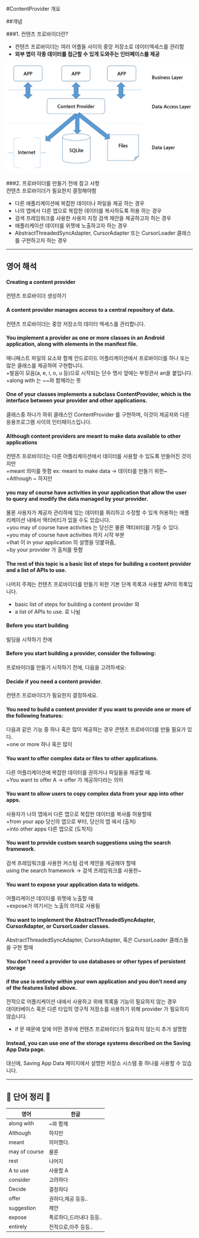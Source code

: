 #ContentProvider 개요   
   
##개념   
   
###1. 컨텐츠 프로바이더란?
+ 컨텐츠 프로바이더는 여러 어플들 사이의 중앙 저장소로 데이터엑세스를 관리함   
+ **외부 앱이 각종 데이터를 접근할 수 있게 도와주는 인터페이스를 제공**   

![Alt text](https://github.com/LonerStayle/Development-English-study/blob/main/app/src/main/res/drawable/loner20210801_contentprovider.png)    
   
###2. 프로바이더를 만들기 전에 참고 사항   
컨텐츠 프로바이더가 필요한지 결정해야함   
   + 다른 애플리케이션에 복잡한 데이터나 파일을 제공 하는 경우   
   + 나의 앱에서 다른 앱으로 복잡한 데이터를 복사하도록 허용 하는 경우   
   + 검색 프레임워크를 사용한 사용자 지정 검색 제안을 제공하고자 하는 경우   
   + 애플리케이션 데이터를 위젯에 노출하고자 하는 경우   
   + AbstractThreadedSyncAdapter, CursorAdapter 또는 CursorLoader 클래스를 구현하고자 하는 경우
   
---------------------------------------------------------

## 영어 해석   
#### Creating a content provider   
컨텐츠 프로바이더 생성하기   
   
#### A content provider manages access to a central repository of data.   
컨텐츠 프로바이더는 중앙 저장소의 데이터 엑세스를 관리합니다.   
   
#### You implement a provider as one or more classes in an Android application, along with elements in the manifest file.  
매니페스트 파일의 요소와 함께 안드로이드 어플리케이션에서 프로바이더를 하나 또는 많은 클래스를 제공하여 구현합니다.   
+발음이 모음(a, e, i, o, u 등)으로 시작되는 단수 명사 앞에는 부정관사 an을 붙입니다.   
+along with 는 ~~와 함께라는 뜻
   
#### One of your classes implements a subclass ContentProvider, which is the interface between your provider and other applications.   
클래스중 하나가 하위 클래스인 ContentProvider 를 구현하며, 이것이 제공자와 다른 응용프로그램 사이의 인터페이스입니다.   
   
#### Although content providers are meant to make data available to other applications   
컨텐츠 프로바이더는 다른 어플리케이션에서 데이터를 사용할 수 있도록 만들어진 것이지만   
+meant 의미를 뜻함 ex: meant to make data -> 데이타를 만들기 위한~   
+Although ~ 하지만   
   
#### you may of course have activities in your application that allow the user to query and modify the data managed by your provider.    
물론 사용자가 제공자 관리하에 있는 데이터를 쿼리하고 수정할 수 있게 허용하는 애플리케이션 내에서 액티비티가 있을 수도 있습니다.    
+you may of course have activities 는 당신은 물론 액티비티를 가질 수 있다.   
+you may of course have activities 까지 시작 부분    
+that 이 in your application 의 설명을 덧붙혀줌,   
+by your provider 가 출처를 뜻함   
    
#### The rest of this topic is a basic list of steps for building a content provider and a list of APIs to use.   
나머지 주제는 컨텐츠 프로바이더를 만들기 위한 기본 단계 목록과 사용할 API의 목록입니다.   
+ basic list of steps for building a content provider 와   
+ a list of APIs to use. 로 나뉨    
   
#### Before you start building   
빌딩을 시작하기 전에   

#### Before you start building a provider, consider the following:   
프로바이더를 만들기 시작하기 전에, 다음을 고려하세요:   
   
#### Decide if you need a content provider.      
컨텐츠 프로바이더가 필요한지 결정하세요.   
   
#### You need to build a content provider if you want to provide one or more of the following features:   
다음과 같은 기능 중 하나 혹은 많이 제공하는 경우 콘텐츠 프로바이더를 만들 필요가 있다.   
+one or more 하나 혹은 많이   
    
#### You want to offer complex data or files to other applications.   
다른 어플리케이션에 복잡한 데이터를 권하거나 파일들을 제공할 때.  
+You want to offer A -> offer 가 제공하다라는 의미   
   
#### You want to allow users to copy complex data from your app into other apps.   
사용자가 나의 앱에서 다른 앱으로 복잡한 데이터를 복사를 허용할때   
+from your app 당신의 앱으로 부터, 당신의 앱 에서 (출처)   
+into other apps 다른 앱으로 (도착지)   

#### You want to provide custom search suggestions using the search framework.   
검색 프레임워크를 사용한 커스텀 검색 제안을 제공해야 할때   
using the search framework -> 검색 프레임워크를 사용한~   

#### You want to expose your application data to widgets.   
어플리케이션 데이타를 위젯에 노출할 때   
+expose가 여기서는 노출의 의미로 사용됨   

#### You want to implement the AbstractThreadedSyncAdapter, CursorAdapter, or CursorLoader classes.   
AbstractThreadedSyncAdapter, CursorAdapter, 혹은 CursorLoader 클래스들을 구현 할때   
   
#### You don't need a provider to use databases or other types of persistent storage    
#### if the use is entirely within your own application and you don’t need any of the features listed above.   
전적으로 어플리케이션 내에서 사용하고 위애 목록들 기능이 필요하지 않는 경우    
데이터베이스 혹은 다른 타입의 영구적 저장소를 사용하기 위해 provider 가 필요하지 않습니다.   
+ if 문 때문에 앞에 어떤 경우에 컨텐츠 프로바이더가 필요하지 않는지 추가 설명함   
   
#### Instead, you can use one of the storage systems described on the Saving App Data page.   
대신에, Saving App Data 페이지에서 설명한 저장소 시스템 중 하나를 사용할 수 있습니다.

   
-----------------------------------
   
## 📗 단어 정리 📘   
   
|영어|한글|
|---|---|
|along with|~와 함께|
|Although|하지만|
|meant|의미했다.|
|may of course|물론|
|rest|나머지|
|A to use|사용할 A|
|consider|고려하다|
|Decide|결정하다|
|offer|권하다,제공 등등..|
|suggestion|제안|
|expose|폭로하다,드러내다 등등..|
|entirely|전적으로,아주 등등..|